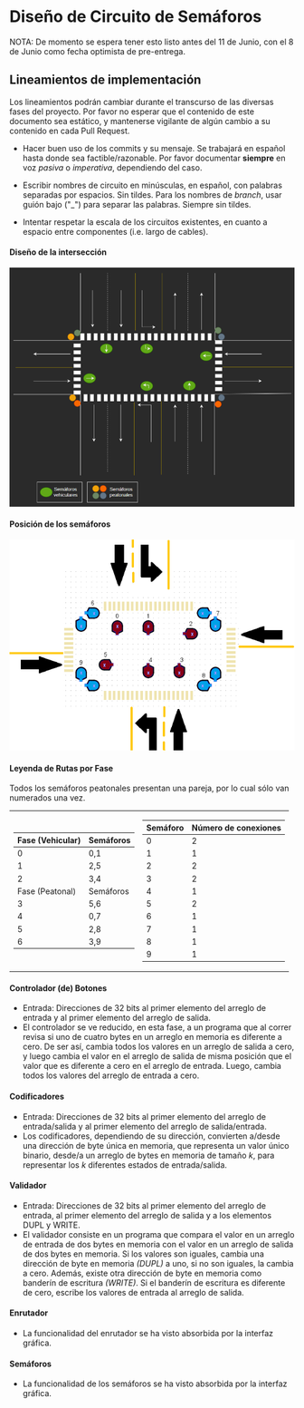 # Diseño de Circuito de Semáforos

NOTA: De momento se espera tener esto listo antes del 11 de Junio, con el 8 de Junio como fecha optimista de pre-entrega.

## Lineamientos de implementación

Los lineamientos podrán cambiar durante el transcurso de las diversas fases del proyecto. Por favor no esperar que el contenido de este documento sea estático, y mantenerse vigilante de algún cambio a su contenido en cada Pull Request.

* Hacer buen uso de los commits y su mensaje. Se trabajará en español hasta donde sea factible/razonable. Por favor documentar **siempre** en voz *pasiva* o *imperativa*, dependiendo del caso.

* Escribir nombres de circuito en minúsculas, en español, con palabras separadas por espacios. Sin tildes. Para los nombres de *branch*, usar guión bajo ("_") para separar las palabras. Siempre sin tildes.

* Intentar respetar la escala de los circuitos existentes, en cuanto a espacio entre componentes (i.e. largo de cables).

#### Diseño de la intersección

![Diseño de la intersección](./Resources/Images/Interseccion.png)

#### Posición de los semáforos

![Numeración de los semáforos](./Resources/Images/Semaforos.png)

#### Leyenda de Rutas por Fase

Todos los semáforos peatonales presentan una pareja, por lo cual sólo van numerados una vez.

<table>
<tr><td>

| Fase (Vehicular) | Semáforos |
|------------------|-----------|
| 0                | 0,1       |
| 1                | 2,5       |
| 2                | 3,4       |
| Fase (Peatonal)  | Semáforos |
| 3                | 5,6       |
| 4                | 0,7       |
| 5                | 2,8       |
| 6                | 3,9       |

</td><td>

| Semáforo | Número de conexiones |
|----------|----------------------|
| 0        | 2                    |
| 1        | 1                    |
| 2        | 2                    |
| 3        | 2                    |
| 4        | 1                    |
| 5        | 2                    |
| 6        | 1                    |
| 7        | 1                    |
| 8        | 1                    |
| 9        | 1                    |

</td></tr> </table>

#### Controlador (de) Botones

* Entrada: Direcciones de 32 bits al primer elemento del arreglo de entrada y al primer elemento del arreglo de salida.
* El controlador se ve reducido, en esta fase, a un programa que al correr revisa si uno de cuatro bytes en un arreglo en memoria es diferente a cero. De ser así, cambia todos los valores en un arreglo de salida a cero, y luego cambia el valor en el arreglo de salida de misma posición que el valor que es diferente a cero en el arreglo de entrada. Luego, cambia todos los valores del arreglo de entrada a cero.

#### Codificadores

* Entrada: Direcciones de 32 bits al primer elemento del arreglo de entrada/salida y al primer elemento del arreglo de salida/entrada.
* Los codificadores, dependiendo de su dirección, convierten a/desde una dirección de byte única en memoria, que representa un valor único binario, desde/a un arreglo de bytes en memoria de tamaño *k*, para representar los *k* diferentes estados de entrada/salida.

#### Validador

* Entrada: Direcciones de 32 bits al primer elemento del arreglo de entrada, al primer elemento del arreglo de salida y a los elementos DUPL y WRITE.
* El validador consiste en un programa que compara el valor en un arreglo de entrada de dos bytes en memoria con el valor en un arreglo de salida de dos bytes en memoria. Si los valores son iguales, cambia una dirección de byte en memoria *(DUPL)* a uno, si no son iguales, la cambia a cero. Además, existe otra dirección de byte en memoria como banderín de escritura *(WRITE)*. Si el banderín de escritura es diferente de cero, escribe los valores de entrada al arreglo de salida.

#### Enrutador

* La funcionalidad del enrutador se ha visto absorbida por la interfaz gráfica.

#### Semáforos

* La funcionalidad de los semáforos se ha visto absorbida por la interfaz gráfica.
